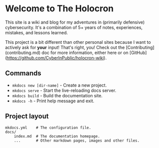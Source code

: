 # Welcome to The Holocron

This site is a wiki and blog for my adventures in (primarily defensive) cybersecurity. It's a combination of 5+ years of notes, experiences, mistakes, and lessons learned.

This project is a bit different than other personal sites because I want to actively ask for **your** input! That's right, you! Check out the \[Contributing\](contributing.md) doc for more information, either here or on \[GitHub\](<https://github.com/CyberInPublic/holocron-wiki>).

## Commands

- `mkdocs new [dir-name]` - Create a new project.
- `mkdocs serve` - Start the live-reloading docs server.
- `mkdocs build` - Build the documentation site.
- `mkdocs -h` - Print help message and exit.

## Project layout

```
mkdocs.yml    # The configuration file.
docs/
    index.md  # The documentation homepage.
    ...       # Other markdown pages, images and other files.
```